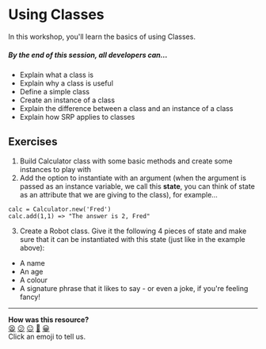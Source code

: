 # Using Classes

In this workshop, you'll learn the basics of using Classes.

##### By the end of this session, all developers can...

- Explain what a class is
- Explain why a class is useful
- Define a simple class
- Create an instance of a class
- Explain the difference between a class and an instance of a class
- Explain how SRP applies to classes

## Exercises

1. Build Calculator class with some basic methods and create some instances to play with
2. Add the option to instantiate with an argument (when the argument is passed as an instance variable, we call this **state**, you can think of state as an attribute that we are giving to the class), for example...

```
calc = Calculator.new('Fred')
calc.add(1,1) => "The answer is 2, Fred"
```

3. Create a Robot class. Give it the following 4 pieces of state and make sure that it can be instantiated with this state (just like in the example above): 

- A name
- An age 
- A colour
- A signature phrase that it likes to say - or even a joke, if you're feeling fancy!

<!-- BEGIN GENERATED SECTION DO NOT EDIT -->

---

**How was this resource?**  
[😫](https://airtable.com/shrUJ3t7KLMqVRFKR?prefill_Repository=skills-workshops&prefill_File=programming_fundamentals/classes/readme.md&prefill_Sentiment=😫) [😕](https://airtable.com/shrUJ3t7KLMqVRFKR?prefill_Repository=skills-workshops&prefill_File=programming_fundamentals/classes/readme.md&prefill_Sentiment=😕) [😐](https://airtable.com/shrUJ3t7KLMqVRFKR?prefill_Repository=skills-workshops&prefill_File=programming_fundamentals/classes/readme.md&prefill_Sentiment=😐) [🙂](https://airtable.com/shrUJ3t7KLMqVRFKR?prefill_Repository=skills-workshops&prefill_File=programming_fundamentals/classes/readme.md&prefill_Sentiment=🙂) [😀](https://airtable.com/shrUJ3t7KLMqVRFKR?prefill_Repository=skills-workshops&prefill_File=programming_fundamentals/classes/readme.md&prefill_Sentiment=😀)  
Click an emoji to tell us.

<!-- END GENERATED SECTION DO NOT EDIT -->
